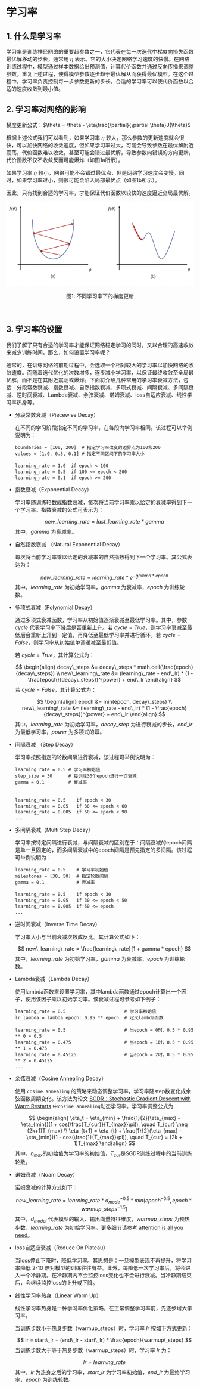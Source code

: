 # 学习率

## 1. 什么是学习率

学习率是训练神经网络的重要超参数之一，它代表在每一次迭代中梯度向损失函数最优解移动的步长，通常用 $\eta$ 表示。它的大小决定网络学习速度的快慢。在网络训练过程中，模型通过样本数据给出预测值，计算代价函数并通过反向传播来调整参数。重复上述过程，使得模型参数逐步趋于最优解从而获得最优模型。在这个过程中，学习率负责控制每一步参数更新的步长。合适的学习率可以使代价函数以合适的速度收敛到最小值。

## 2. 学习率对网络的影响

梯度更新公式：$\theta = \theta - \eta\frac{\partial}{\partial \theta}J(\theta)$

根据上述公式我们可以看到，如果学习率 $\eta$ 较大，那么参数的更新速度就会很快，可以加快网络的收敛速度，但如果学习率过大，可能会导致参数在最优解附近震荡，代价函数难以收敛，甚至可能会错过最优解，导致参数向错误的方向更新，代价函数不仅不收敛反而可能爆炸（如图1a所示）。

如果学习率 $\eta$ 较小，网络可能不会错过最优点，但是网络学习速度会变慢。同时，如果学习率过小，则很可能会陷入局部最优点（如图1b所示）。

因此，只有找到合适的学习率，才能保证代价函数以较快的速度逼近全局最优解。

![learning_rate](../../../images/deep_learning/model_tuning/learning_rate.png)

<center>图1: 不同学习率下的梯度更新</center><br></br>

## 3. 学习率的设置

我们了解了只有合适的学习率才能保证网络稳定学习的同时，又以合理的高速收敛来减少训练时间。那么，如何设置学习率呢？

通常的，在训练网络的前期过程中，会选取一个相对较大的学习率以加快网络的收敛速度。而随着迭代优化的次数增多，逐步减小学习率，以保证最终收敛至全局最优解，而不是在其附近震荡或爆炸。下面将介绍几种常用的学习率衰减方法，包括：分段常数衰减、指数衰减、自然指数衰减、多项式衰减、间隔衰减、多间隔衰减、逆时间衰减、Lambda衰减、余弦衰减、诺姆衰减、loss自适应衰减、线性学习率热身等。

* 分段常数衰减（Piecewise Decay）

  在不同的学习阶段指定不同的学习率，在每段内学习率相同。该过程可以举例说明为：

  ```
  boundaries = [100, 200]  # 指定学习率改变的边界点为100和200
  values = [1.0, 0.5, 0.1] # 指定不同区间下的学习率大小
  
  learning_rate = 1.0  if epoch < 100 
  learning_rate = 0.5  if 100 <= epoch < 200
  learning_rate = 0.1  if epoch >= 200

* 指数衰减（Exponential Decay）

  学习率随训练轮数成指数衰减，每次将当前学习率乘以给定的衰减率得到下一个学习率。指数衰减的公式可表示为：

  
  $$
  new\_learning\_rate = last\_learning\_rate * gamma
  $$
  其中，$gamma$ 为衰减率。

  

* 自然指数衰减 （Natural Exponential Decay）

  每次将当前学习率乘以给定的衰减率的自然指数得到下一个学习率。其公式表达为：

  
  $$
  new\_learning\_rate = learning\_rate * e^{-gamma*epoch}
  $$
  其中，$learning\_rate$ 为初始学习率，$gamma$ 为衰减率，$epoch$ 为训练轮数。

  

* 多项式衰减（Polynomial Decay）

  通过多项式衰减函数，学习率从初始值逐渐衰减至最低学习率。其中，参数 $cycle$ 代表学习率下降后是否重新上升。若 $cycle=True$，则学习率衰减至最低后会重新上升到一定值，再降低至最低学习率并进行循环。若 $cycle = False$，则学习率从初始值单调递减至最低值。

  若 $cycle=True$，其计算公式为：

  
  $$
  \begin{align}
  decay\_steps &= decay\_steps * math.ceil(\frac{epoch}{decay\_steps}) \\
  new\_learning\_rate &= (learning\_rate - end\_lr) * (1 - \frac{epoch}{decay\_steps})^{power} + end\_lr
  \end{align}
  $$
  若 $cycle=False$，其计算公式为：

  
  $$
  \begin{align}
  epoch &= min(epoch, decay\_steps) \\
  new\_learning\_rate &= (learning\_rate - end\_lr) * (1 - \frac{epoch}{decay\_steps})^{power} + end\_lr
  \end{align}
  $$
  其中，$learning\_rate$ 为初始学习率，$decay\_step$ 为进行衰减的步长，$end\_lr$ 为最低学习率，$power$ 为多项式的幂。

  

* 间隔衰减 （Step Decay）

  学习率按照指定的轮数间隔进行衰减，该过程可举例说明为：

  ```
  learning_rate = 0.5 # 学习率初始值
  step_size = 30      # 每训练30个epoch进行一次衰减
  gamma = 0.1         # 衰减率
  
  
  learning_rate = 0.5    if epoch < 30 
  learning_rate = 0.05   if 30 <= epoch < 60
  learning_rate = 0.005  if 60 <= epoch < 90
  ...
  ```

  

* 多间隔衰减（Multi Step Decay）

  学习率按特定间隔进行衰减，与间隔衰减的区别在于：间隔衰减的epoch间隔是单一且固定的，而多间隔衰减中的epoch间隔是预先指定的多间隔。该过程可举例说明为：

  ```
  learning_rate = 0.5    # 学习率初始值
  milestones = [30, 50]  # 指定轮数间隔
  gamma = 0.1            # 衰减率
  
  learning_rate = 0.5    if epoch < 30
  learning_rate = 0.05   if 30 <= epoch < 50
  learning_rate = 0.005  if 50 <= epoch
  ...
  ```

* 逆时间衰减（Inverse Time Decay）

  学习率大小与当前衰减次数成反比。其计算公式如下：

  
  $$
  new\_learning\_rate = \frac{learning\_rate}{1 + gamma * epoch}
  $$
  其中，$learning\_rate$ 为初始学习率，$gamma$ 为衰减率，$epoch$ 为训练轮数。

  

* Lambda衰减（Lambda Decay）

  使用lambda函数来设置学习率，其中lambda函数通过epoch计算出一个因子，使用该因子乘以初始学习率。该衰减过程可参考如下例子：

  ```
  learning_rate = 0.5                      # 学习率初始值
  lr_lambda = lambda epoch: 0.95 ** epoch  # 定义lambda函数
  
  learning_rate = 0.5                      # 当epoch = 0时，0.5 * 0.95 ** 0 = 0.5
  learning_rate = 0.475                    # 当epoch = 1时，0.5 * 0.95 ** 1 = 0.475
  learning_rate = 0.45125                  # 当epoch = 2时，0.5 * 0.95 ** 2 = 0.45125
  ...
  ```

* 余弦衰减（Cosine Annealing Decay）

  使用 `cosine annealing` 的策略来动态调整学习率，学习率随step数变化成余弦函数周期变化。该方法为论文 [SGDR：Stochastic Gradient Descent with Warm Restarts](https://arxiv.org/abs/1608.03983) 中`cosine annealing`动态学习率。学习率调整公式为：

  
  $$
  \begin{align}
  \eta_t = \eta_{min} + \frac{1}{2}(\eta_{max} - \eta_{min})(1 + cos(\frac{T_{cur}}{T_{max}}\pi)), \quad T_{cur} \neq (2k+1)T_{max} \\
  \eta_{t+1} = \eta_{t} + \frac{1}{2}(\eta_{max} - \eta_{min})(1 - cos(\frac{1}{T_{max}}\pi)), \quad T_{cur} = (2k + 1)T_{max}
  \end{align}
  $$
  其中，$\eta_{max}$的初始值为学习率的初始值，$T_{cur}$是SGDR训练过程中的当前训练轮数。

  

* 诺姆衰减（Noam Decay）

  诺姆衰减的计算方式如下：

  
  $$
  new\_learning\_rate = learning\_rate * d_{mode}^{-0.5}*min(epoch^{-0.5}, epoch*warmup\_steps^{-1.5})
  $$
  其中，$d_{model}$ 代表模型的输入、输出向量特征维度，$warmup\_steps$ 为预热步数，$learning\_rate$ 为初始学习率。更多细节请参考 [attention is all you need](https://arxiv.org/pdf/1706.03762.pdf)。

  

* loss自适应衰减（Reduce On Plateau）

  当loss停止下降时，降低学习率。其思想是：一旦模型表现不再提升，将学习率降低 2-10 倍对模型的训练往往有益。此外，每降低一次学习率后，将会进入一个冷静期。在冷静期内不会监控loss变化也不会进行衰减。当冷静期结束后，会继续监控loss的上升或下降。

  

* 线性学习率热身（Linear Warm Up）

  线性学习率热身是一种学习率优化策略，在正常调整学习率前，先逐步增大学习率。

  当训练步数小于热身步数（warmup_steps）时，学习率 $lr$ 按如下方式更新：
  
  
  $$
  lr = start\_lr + (end\_lr - start\_lr) * \frac{epoch}{warmup\_steps}
  $$
  当训练步数大于等于热身步数（warmup_steps）时，学习率 $lr$ 为：
  
  
  $$
  lr = learning\_rate
  $$
  其中，$lr$ 为热身之后的学习率，$start\_lr$ 为学习率初始值，$end\_lr$ 为最终学习率，$epoch$ 为训练轮数。



